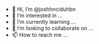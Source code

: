 - 👋 Hi, I’m @joshhnciduhbn
- 👀 I’m interested in ...
- 🌱 I’m currently learning ...
- 💞️ I’m looking to collaborate on ...
- 📫 How to reach me ...

<!---
joshhnciduhbn/joshhnciduhbn is a ✨ special ✨ repository because its `README.md` (this file) appears on your GitHub profile.
You can click the Preview link to take a look at your changes.
--->
